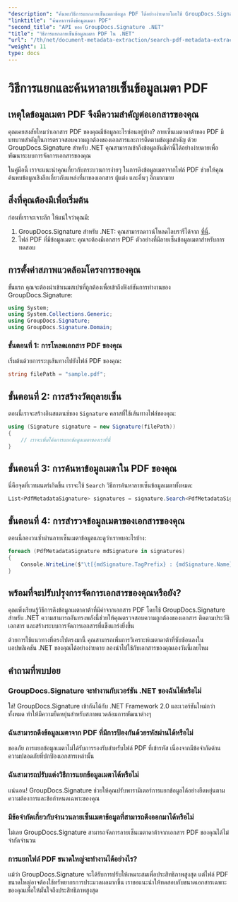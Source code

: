 ```yaml
---
"description": "ค้นพบวิธีการแยกลายเซ็นเมตาข้อมูล PDF ได้อย่างง่ายดายโดยใช้ GroupDocs.Signature สำหรับ .NET เพื่อเพิ่มความปลอดภัยของเอกสารและปรับปรุงการจัดการข้อมูล"
"linktitle": "ค้นหาการดึงข้อมูลเมตา PDF"
"second_title": "API ของ GroupDocs.Signature .NET"
"title": "วิธีการแยกลายเซ็นข้อมูลเมตา PDF ใน .NET"
"url": "/th/net/document-metadata-extraction/search-pdf-metadata-extraction/"
"weight": 11
type: docs
---
```

# วิธีการแยกและค้นหาลายเซ็นข้อมูลเมตา PDF

## เหตุใดข้อมูลเมตา PDF จึงมีความสำคัญต่อเอกสารของคุณ

คุณเคยสงสัยไหมว่าเอกสาร PDF ของคุณมีข้อมูลอะไรซ่อนอยู่บ้าง? ลายเซ็นเมตาดาต้าของ PDF มีบทบาทสำคัญในการตรวจสอบความถูกต้องของเอกสารและการติดตามข้อมูลสำคัญ ด้วย GroupDocs.Signature สำหรับ .NET คุณสามารถเข้าถึงข้อมูลอันมีค่านี้ได้อย่างง่ายดายเพื่อพัฒนาระบบการจัดการเอกสารของคุณ

ในคู่มือนี้ เราจะแนะนำคุณเกี่ยวกับกระบวนการง่ายๆ ในการดึงข้อมูลเมตาจากไฟล์ PDF ช่วยให้คุณค้นพบข้อมูลเชิงลึกเกี่ยวกับแหล่งที่มาของเอกสาร ผู้แต่ง และอื่นๆ อีกมากมาย

## สิ่งที่คุณต้องมีเพื่อเริ่มต้น

ก่อนที่เราจะเจาะลึก ให้แน่ใจว่าคุณมี:

1. GroupDocs.Signature สำหรับ .NET: คุณสามารถดาวน์โหลดไลบรารีได้จาก [ที่นี่](https://releases-groupdocs.com/signature/net/).
2. ไฟล์ PDF ที่มีข้อมูลเมตา: คุณจะต้องมีเอกสาร PDF ตัวอย่างที่มีลายเซ็นข้อมูลเมตาสำหรับการทดสอบ

## การตั้งค่าสภาพแวดล้อมโครงการของคุณ

ขั้นแรก คุณจะต้องนำเข้าเนมสเปซที่ถูกต้องเพื่อเข้าถึงฟังก์ชันการทำงานของ GroupDocs.Signature:

```csharp
using System;
using System.Collections.Generic;
using GroupDocs.Signature;
using GroupDocs.Signature.Domain;
```

### ขั้นตอนที่ 1: การโหลดเอกสาร PDF ของคุณ

เริ่มต้นด้วยการระบุเส้นทางไปยังไฟล์ PDF ของคุณ:

```csharp
string filePath = "sample.pdf";
```

## ขั้นตอนที่ 2: การสร้างวัตถุลายเซ็น

ตอนนี้เราจะสร้างอินสแตนซ์ของ `Signature` คลาสที่ใช้เส้นทางไฟล์ของคุณ:

```csharp
using (Signature signature = new Signature(filePath))
{
    // เราจะเพิ่มโค้ดการแยกข้อมูลเมตาของเราที่นี่
}
```

## ขั้นตอนที่ 3: การค้นหาข้อมูลเมตาใน PDF ของคุณ

นี่คือจุดที่เวทมนตร์เกิดขึ้น เราจะใช้ `Search` วิธีการค้นหาลายเซ็นข้อมูลเมตาทั้งหมด:

```csharp
List<PdfMetadataSignature> signatures = signature.Search<PdfMetadataSignature>(SignatureType.Metadata);
```

## ขั้นตอนที่ 4: การสำรวจข้อมูลเมตาของเอกสารของคุณ

ตอนนี้ลองวนซ้ำผ่านลายเซ็นเมตาข้อมูลและดูว่าเราพบอะไรบ้าง:

```csharp
foreach (PdfMetadataSignature mdSignature in signatures)
{
    Console.WriteLine($"\t[{mdSignature.TagPrefix} : {mdSignature.Name}] = {mdSignature.Value} ({mdSignature.Type})");
}
```

## พร้อมที่จะปรับปรุงการจัดการเอกสารของคุณหรือยัง?

คุณเพิ่งเรียนรู้วิธีการดึงข้อมูลเมตาดาต้าที่มีค่าจากเอกสาร PDF โดยใช้ GroupDocs.Signature สำหรับ .NET ความสามารถอันทรงพลังนี้ช่วยให้คุณตรวจสอบความถูกต้องของเอกสาร ติดตามประวัติเอกสาร และสร้างระบบการจัดการเอกสารที่แข็งแกร่งยิ่งขึ้น

ด้วยการใช้แนวทางที่ตรงไปตรงมานี้ คุณสามารถเพิ่มการวิเคราะห์เมตาดาต้าที่ซับซ้อนลงในแอปพลิเคชัน .NET ของคุณได้อย่างง่ายดาย ลองนำไปใช้กับเอกสารของคุณเองวันนี้เลยไหม

## คำถามที่พบบ่อย

### GroupDocs.Signature จะทำงานกับเวอร์ชัน .NET ของฉันได้หรือไม่

ใช่! GroupDocs.Signature เข้ากันได้กับ .NET Framework 2.0 และเวอร์ชันใหม่กว่าทั้งหมด ทำให้มีความยืดหยุ่นสำหรับสภาพแวดล้อมการพัฒนาต่างๆ

### ฉันสามารถดึงข้อมูลเมตาจาก PDF ที่มีการป้องกันด้วยรหัสผ่านได้หรือไม่

ขออภัย การแยกข้อมูลเมตาไม่ได้รับการรองรับสำหรับไฟล์ PDF ที่เข้ารหัส เนื่องจากมีข้อจำกัดด้านความปลอดภัยที่ปกป้องเอกสารเหล่านั้น

### ฉันสามารถปรับแต่งวิธีการแยกข้อมูลเมตาได้หรือไม่

แน่นอน! GroupDocs.Signature ช่วยให้คุณปรับพารามิเตอร์การแยกข้อมูลได้อย่างยืดหยุ่นตามความต้องการและข้อกำหนดเฉพาะของคุณ

### มีข้อจำกัดเกี่ยวกับจำนวนลายเซ็นเมตาข้อมูลที่สามารถดึงออกมาได้หรือไม่

ไม่เลย GroupDocs.Signature สามารถจัดการลายเซ็นเมตาดาต้าจากเอกสาร PDF ของคุณได้ไม่จำกัดจำนวน

### การแยกไฟล์ PDF ขนาดใหญ่จะทำงานได้อย่างไร?

แม้ว่า GroupDocs.Signature จะได้รับการปรับให้เหมาะสมเพื่อประสิทธิภาพสูงสุด แต่ไฟล์ PDF ขนาดใหญ่อาจต้องใช้ทรัพยากรการประมวลผลมากขึ้น เราขอแนะนำให้ทดสอบกับขนาดเอกสารเฉพาะของคุณเพื่อให้มั่นใจถึงประสิทธิภาพสูงสุด